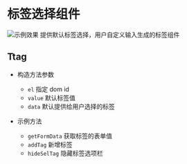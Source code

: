 # 标签选择组件

![示例效果](https://z3.ax1x.com/2021/04/01/cV1BfH.gif)
提供默认标签选择，用户自定义输入生成的标签组件

## Ttag

- 构造方法参数

  - `el` 指定 dom id
  - `value` 默认标签值
  - `data` 默认提供给用户选择的标签

- 示例方法
  - `getFormData` 获取标签的表单值
  - `addTag` 新增标签
  - `hideSelTag` 隐藏标签选项栏
